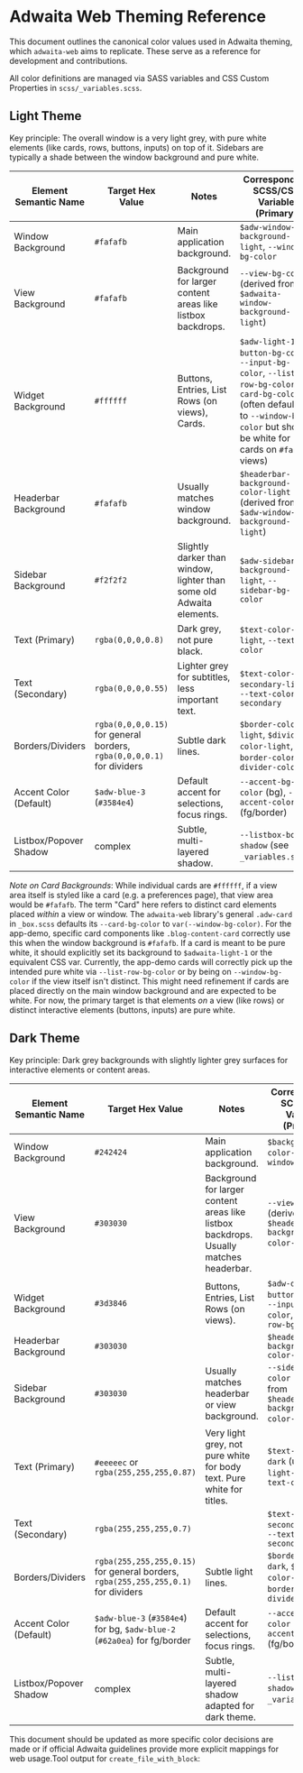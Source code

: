 # Adwaita Web Theming Reference

This document outlines the canonical color values used in Adwaita theming, which `adwaita-web` aims to replicate. These serve as a reference for development and contributions.

All color definitions are managed via SASS variables and CSS Custom Properties in `scss/_variables.scss`.

## Light Theme

Key principle: The overall window is a very light grey, with pure white elements (like cards, rows, buttons, inputs) on top of it. Sidebars are typically a shade between the window background and pure white.

| Element Semantic Name     | Target Hex Value | Notes                                                        | Corresponding SCSS/CSS Variable (Primary)      |
|---------------------------|------------------|--------------------------------------------------------------|------------------------------------------------|
| Window Background         | `#fafafb`        | Main application background.                                 | `$adw-window-background-light`, `--window-bg-color` |
| View Background           | `#fafafb`        | Background for larger content areas like listbox backdrops.    | `--view-bg-color` (derived from `$adwaita-window-background-light`) |
| Widget Background         | `#ffffff`        | Buttons, Entries, List Rows (on views), Cards.               | `$adw-light-1`, `--button-bg-color`, `--input-bg-color`, `--list-row-bg-color`, `--card-bg-color` (often defaults to `--window-bg-color` but should be white for cards on `#fafafb` views) |
| Headerbar Background      | `#fafafb`        | Usually matches window background.                           | `$headerbar-background-color-light` (derived from `$adw-window-background-light`) |
| Sidebar Background        | `#f2f2f2`        | Slightly darker than window, lighter than some old Adwaita elements. | `$adw-sidebar-background-light`, `--sidebar-bg-color` |
| Text (Primary)            | `rgba(0,0,0,0.8)`| Dark grey, not pure black.                                 | `$text-color-light`, `--text-color`             |
| Text (Secondary)          | `rgba(0,0,0,0.55)`| Lighter grey for subtitles, less important text.             | `$text-color-secondary-light`, `--text-color-secondary` |
| Borders/Dividers          | `rgba(0,0,0,0.15)` for general borders, `rgba(0,0,0,0.1)` for dividers | Subtle dark lines.                                           | `$border-color-light`, `$divider-color-light`, `--border-color`, `--divider-color` |
| Accent Color (Default)    | `$adw-blue-3` (`#3584e4`) | Default accent for selections, focus rings.                | `--accent-bg-color` (bg), `--accent-color` (fg/border) |
| Listbox/Popover Shadow    | complex          | Subtle, multi-layered shadow.                                | `--listbox-box-shadow` (see `_variables.scss`)   |

_Note on Card Backgrounds_: While individual cards are `#ffffff`, if a view area itself is styled like a card (e.g. a preferences page), that view area would be `#fafafb`. The term "Card" here refers to distinct card elements placed *within* a view or window. The `adwaita-web` library's general `.adw-card` in `_box.scss` defaults its `--card-bg-color` to `var(--window-bg-color)`. For the app-demo, specific card components like `.blog-content-card` correctly use this when the window background is `#fafafb`. If a card is meant to be pure white, it should explicitly set its background to `$adwaita-light-1` or the equivalent CSS var. Currently, the app-demo cards will correctly pick up the intended pure white via `--list-row-bg-color` or by being on `--window-bg-color` if the view itself isn't distinct. This might need refinement if cards are placed directly on the main window background and are expected to be white. For now, the primary target is that elements *on* a view (like rows) or distinct interactive elements (buttons, inputs) are pure white.

## Dark Theme

Key principle: Dark grey backgrounds with slightly lighter grey surfaces for interactive elements or content areas.

| Element Semantic Name     | Target Hex Value | Notes                                                        | Corresponding SCSS/CSS Variable (Primary)      |
|---------------------------|------------------|--------------------------------------------------------------|------------------------------------------------|
| Window Background         | `#242424`        | Main application background.                                 | `$background-color-dark`, `--window-bg-color`    |
| View Background           | `#303030`        | Background for larger content areas like listbox backdrops. Usually matches headerbar. | `--view-bg-color` (derived from `$headerbar-background-color-dark`) |
| Widget Background         | `#3d3846`        | Buttons, Entries, List Rows (on views).                      | `$adw-dark-3`, `--button-bg-color`, `--input-bg-color`, `--list-row-bg-color` |
| Headerbar Background      | `#303030`        |                                                              | `$headerbar-background-color-dark`             |
| Sidebar Background        | `#303030`        | Usually matches headerbar or view background.                | `--sidebar-bg-color` (derived from `$headerbar-background-color-dark`) |
| Text (Primary)            | `#eeeeec` or `rgba(255,255,255,0.87)` | Very light grey, not pure white for body text. Pure white for titles. | `$text-color-dark` (uses `$adw-light-1`), `--text-color` |
| Text (Secondary)          | `rgba(255,255,255,0.7)` |                                                              | `$text-color-secondary-dark`, `--text-color-secondary` |
| Borders/Dividers          | `rgba(255,255,255,0.15)` for general borders, `rgba(255,255,255,0.1)` for dividers | Subtle light lines.                                          | `$border-color-dark`, `$divider-color-dark`, `--border-color`, `--divider-color` |
| Accent Color (Default)    | `$adw-blue-3` (`#3584e4`) for bg, `$adw-blue-2` (`#62a0ea`) for fg/border | Default accent for selections, focus rings.                | `--accent-bg-color` (bg), `--accent-color` (fg/border) |
| Listbox/Popover Shadow    | complex          | Subtle, multi-layered shadow adapted for dark theme.         | `--listbox-box-shadow` (see `_variables.scss`)   |

This document should be updated as more specific color decisions are made or if official Adwaita guidelines provide more explicit mappings for web usage.Tool output for `create_file_with_block`:
